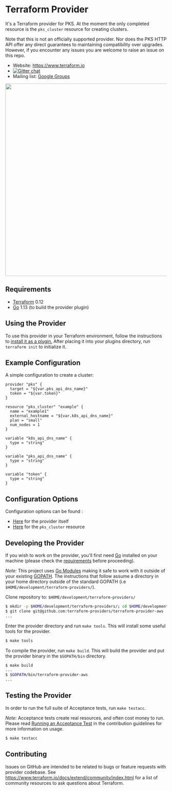 Terraform Provider
==================

It's a Terraform provider for PKS. At the moment the only completed resource is the `pks_cluster` resource for creating clusters.

Note that this is not an officially supported provider. Nor does the PKS HTTP API offer any direct guarantees to maintaining compatibility over upgrades. 
However, if you encounter any issues you are welcome to raise an issue on this repo.

- Website: https://www.terraform.io
- [![Gitter chat](https://badges.gitter.im/hashicorp-terraform/Lobby.png)](https://gitter.im/hashicorp-terraform/Lobby)
- Mailing list: [Google Groups](http://groups.google.com/group/terraform-tool)

<img src="https://cdn.rawgit.com/hashicorp/terraform-website/master/content/source/assets/images/logo-hashicorp.svg" width="600px">

Requirements
------------

- [Terraform](https://www.terraform.io/downloads.html) 0.12
- [Go](https://golang.org/doc/install) 1.13 (to build the provider plugin)


Using the Provider
----------------------

To use this provider in your Terraform environment, follow the instructions to [install it as a plugin.](https://www.terraform.io/docs/plugins/basics.html#installing-a-plugin) After placing it into your plugins directory,  run `terraform init` to initialize it.

Example Configuration
----------------------

A simple configuration to create a cluster:
```
provider "pks" {
  target = "${var.pks_api_dns_name}"
  token = "${var.token}"
}

resource "pks_cluster" "example" {
  name = "example1"
  external_hostname = "${var.k8s_api_dns_name}"
  plan = "small"
  num_nodes = 1
}

variable "k8s_api_dns_name" {
  type = "string"
}

variable "pks_api_dns_name" {
  type = "string"
}

variable "token" {
  type = "string"
}
```


Configuration Options
----------------------

Configuration options can be found :
* [Here](/docs/provider_configuration.md) for the provider itself
* [Here](/docs/resource_pks_cluster.md) for the `pks_cluster` resource

Developing the Provider
---------------------

If you wish to work on the provider, you'll first need [Go](http://www.golang.org) installed on your machine (please check the [requirements](https://github.com/terraform-providers/terraform-provider-aws#requirements) before proceeding).

*Note:* This project uses [Go Modules](https://blog.golang.org/using-go-modules) making it safe to work with it outside of your existing [GOPATH](http://golang.org/doc/code.html#GOPATH). The instructions that follow assume a directory in your home directory outside of the standard GOPATH (i.e `$HOME/development/terraform-providers/`).

Clone repository to: `$HOME/development/terraform-providers/`

```sh
$ mkdir -p $HOME/development/terraform-providers/; cd $HOME/development/terraform-providers/
$ git clone git@github.com:terraform-providers/terraform-provider-aws
...
```

Enter the provider directory and run `make tools`. This will install some useful tools for the provider.

```sh
$ make tools
```

To compile the provider, run `make build`. This will build the provider and put the provider binary in the `$GOPATH/bin` directory.

```sh
$ make build
...
$ $GOPATH/bin/terraform-provider-aws
...
```

Testing the Provider
---------------------------

In order to run the full suite of Acceptance tests, run `make testacc`.

*Note:* Acceptance tests create real resources, and often cost money to run. Please read [Running an Acceptance Test](https://github.com/terraform-providers/terraform-provider-aws/blob/master/.github/CONTRIBUTING.md#running-an-acceptance-test) in the contribution guidelines for more information on usage.

```sh
$ make testacc
```

Contributing
---------------------------

Issues on GitHub are intended to be related to bugs or feature requests with provider codebase. See https://www.terraform.io/docs/extend/community/index.html for a list of community resources to ask questions about Terraform.

~~~

~~~